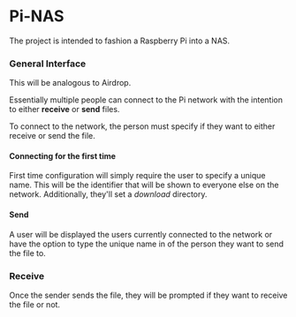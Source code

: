 # Pi-NAS

The project is intended to fashion a Raspberry Pi into a NAS. 

### General Interface
This will be analogous to Airdrop. 

Essentially multiple people can connect to the Pi network with the intention to either **receive** or **send** files.

To connect to the network, the person must specify if they want to either receive or send the file. 

#### Connecting for the first time
First time configuration will simply require the user to specify a unique name. This will be the identifier that will 
be shown to everyone else on the network. Additionally, they'll set a *download* directory. 

#### Send
A user will be displayed the users currently connected to the network or have the option to type the unique name in 
of the person they want to send the file to. 

### Receive
Once the sender sends the file, they will be prompted if they want to receive the file or not. 